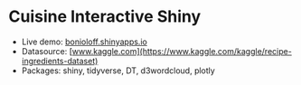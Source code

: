 # Cuisine Interactive Shiny

- Live demo: [bonioloff.shinyapps.io](https://bonioloff.shinyapps.io/cuisine_interactive_shiny/)
- Datasource: [www.kaggle.com](https://www.kaggle.com/kaggle/recipe-ingredients-dataset)
- Packages: shiny, tidyverse, DT, d3wordcloud, plotly

